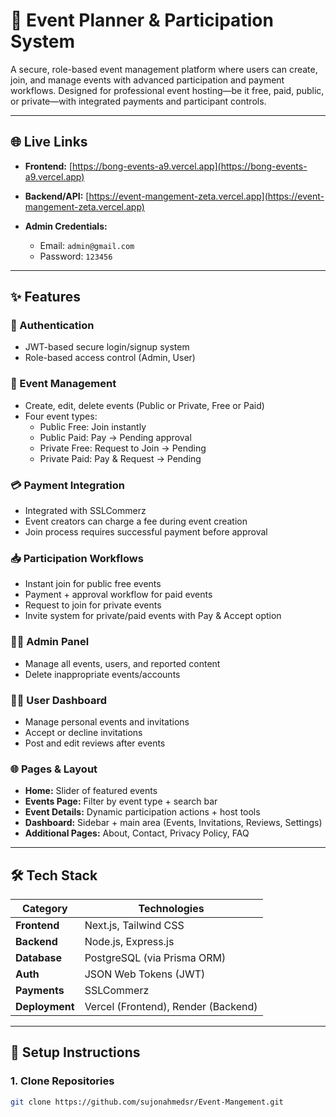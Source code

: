 # 🎉 Event Planner & Participation System

A secure, role-based event management platform where users can create, join, and manage events with advanced participation and payment workflows. Designed for professional event hosting—be it free, paid, public, or private—with integrated payments and participant controls.

---

## 🌐 Live Links

- **Frontend:** [https://bong-events-a9.vercel.app](https://bong-events-a9.vercel.app)
- **Backend/API:** [https://event-mangement-zeta.vercel.app](https://event-mangement-zeta.vercel.app)

- **Admin Credentials:**
  - Email: `admin@gmail.com`
  - Password: `123456`

---

## ✨ Features

### 🔐 Authentication
- JWT-based secure login/signup system
- Role-based access control (Admin, User)

### 📅 Event Management
- Create, edit, delete events (Public or Private, Free or Paid)
- Four event types:
  - Public Free: Join instantly
  - Public Paid: Pay → Pending approval
  - Private Free: Request to Join → Pending
  - Private Paid: Pay & Request → Pending

### 💳 Payment Integration
- Integrated with SSLCommerz
- Event creators can charge a fee during event creation
- Join process requires successful payment before approval

### 📥 Participation Workflows
- Instant join for public free events
- Payment + approval workflow for paid events
- Request to join for private events
- Invite system for private/paid events with Pay & Accept option

### 👨‍💼 Admin Panel
- Manage all events, users, and reported content
- Delete inappropriate events/accounts

### 🧑‍💻 User Dashboard
- Manage personal events and invitations
- Accept or decline invitations
- Post and edit reviews after events

### 🌐 Pages & Layout
- **Home:** Slider of featured events
- **Events Page:** Filter by event type + search bar
- **Event Details:** Dynamic participation actions + host tools
- **Dashboard:** Sidebar + main area (Events, Invitations, Reviews, Settings)
- **Additional Pages:** About, Contact, Privacy Policy, FAQ

---

## 🛠️ Tech Stack

| Category         | Technologies                                    |
|------------------|--------------------------------------------------|
| **Frontend**     | Next.js, Tailwind CSS                            |
| **Backend**      | Node.js, Express.js                              |
| **Database**     | PostgreSQL (via Prisma ORM)                      |
| **Auth**         | JSON Web Tokens (JWT)                            |
| **Payments**     | SSLCommerz           
| **Deployment**   | Vercel (Frontend), Render (Backend)

---

## 🚀 Setup Instructions

### 1. Clone Repositories

```bash
git clone https://github.com/sujonahmedsr/Event-Mangement.git
